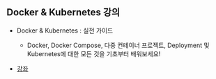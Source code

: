 ## Docker & Kubernetes 강의

- Docker & Kubernetes : 실전 가이드
  - Docker, Docker Compose, 다중 컨테이너 프로젝트, Deployment 및 Kubernetes에 대한 모든 것을 기초부터 배워보세요!

- [강좌](https://www.udemy.com/course/docker-kubernetes-2022/)
